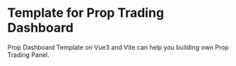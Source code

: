 # Template for Prop Trading Dashboard

Prop Dashboard Template on Vue3 and Vite can help you building own Prop Trading Panel.



